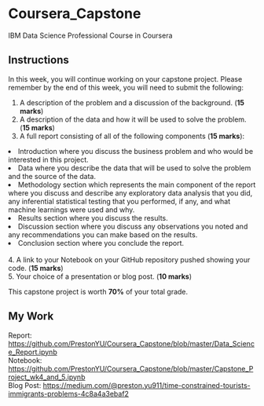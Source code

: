 # Coursera_Capstone
IBM Data Science Professional Course in Coursera

## Instructions
In this week, you will continue working on your capstone project. Please remember by the end of this week, you will need to submit the following:

1. A description of the problem and a discussion of the background. (<strong>15 marks</strong>) <br>
2. A description of the data and how it will be used to solve the problem. (<strong>15 marks</strong>) <br>
3. A full report consisting of all of the following components (<strong>15 marks</strong>):
<li> Introduction where you discuss the business problem and who would be interested in this project. </li> 
<li> Data where you describe the data that will be used to solve the problem and the source of the data. </li>
<li> Methodology section which represents the main component of the report where you discuss and describe any exploratory data analysis that you did, any inferential statistical testing that you performed, if any, and what machine learnings were used and why. </li>
<li> Results section where you discuss the results. </li>
<li> Discussion section where you discuss any observations you noted and any recommendations you can make based on the results. </li>
<li> Conclusion section where you conclude the report. </li>
<br>
4. A link to your Notebook on your GitHub repository pushed showing your code. (<strong>15 marks</strong>)
<br>
5. Your choice of a presentation or blog post. (<strong>10 marks</strong>) <br>
  
This capstone project is worth <strong>70%</strong> of your total grade.
<br>

## My Work
Report: https://github.com/PrestonYU/Coursera_Capstone/blob/master/Data_Science_Report.ipynb <br>
Notebook: https://github.com/PrestonYU/Coursera_Capstone/blob/master/Capstone_Project_wk4_and_5.ipynb <br>
Blog Post: https://medium.com/@preston.yu911/time-constrained-tourists-immigrants-problems-4c8a4a3ebaf2 <br>
